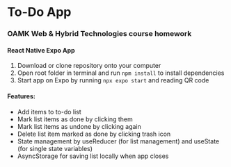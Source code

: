 # To-Do App
### OAMK Web & Hybrid Technologies course homework 
#### React Native Expo App

1. Download or clone repository onto your computer
2. Open root folder in terminal and run `npm install` to install dependencies
3. Start app on Expo by running `npx expo start` and reading QR code

#### Features:  
- Add items to to-do list  
- Mark list items as done by clicking them
- Mark list items as undone by clicking again
- Delete list item marked as done by clicking trash icon
- State management by useReducer (for list management) and useState (for single state variables)
- AsyncStorage for saving list locally when app closes